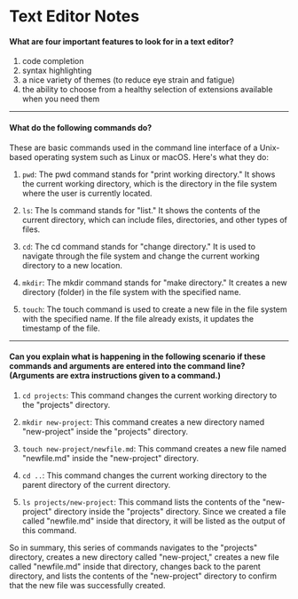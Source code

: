 # Text Editor Notes

#### What are four important features to look for in a text editor?

1. code completion
2. syntax highlighting
3. a nice variety of themes (to reduce eye strain and fatigue)
4. the ability to choose from a healthy selection of extensions available when you need them

***

#### What do the following commands do?
These are basic commands used in the command line interface of a Unix-based operating system such as Linux or macOS. Here's what they do:

1. `pwd`: The pwd command stands for "print working directory." It shows the current working directory, which is the directory in the file system where the user is currently located.

2. `ls`: The ls command stands for "list." It shows the contents of the current directory, which can include files, directories, and other types of files.

3. `cd`: The cd command stands for "change directory." It is used to navigate through the file system and change the current working directory to a new location.

4. `mkdir`: The mkdir command stands for "make directory." It creates a new directory (folder) in the file system with the specified name.

5. `touch`: The touch command is used to create a new file in the file system with the specified name. If the file already exists, it updates the timestamp of the file.

***

#### Can you explain what is happening in the following scenario if these commands and arguments are entered into the command line? (Arguments are extra instructions given to a command.)

1. `cd projects`: This command changes the current working directory to the "projects" directory.

2. `mkdir new-project`: This command creates a new directory named "new-project" inside the "projects" directory.

3. `touch new-project/newfile.md`: This command creates a new file named "newfile.md" inside the "new-project" directory.

4. `cd ..`: This command changes the current working directory to the parent directory of the current directory.

5. `ls projects/new-project`: This command lists the contents of the "new-project" directory inside the "projects" directory. Since we created a file called "newfile.md" inside that directory, it will be listed as the output of this command.

So in summary, this series of commands navigates to the "projects" directory, creates a new directory called "new-project," creates a new file called "newfile.md" inside that directory, changes back to the parent directory, and lists the contents of the "new-project" directory to confirm that the new file was successfully created.
